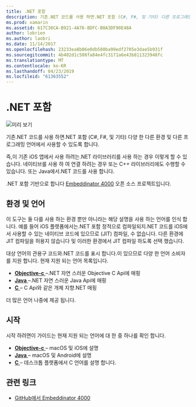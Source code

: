 ```yaml
---
title: .NET 포함
description: 기존.NET 코드를 사용 하면.NET 포함 (C#, F#, 및 기타) 다른 프로그래밍 언어로 작성 된 코드에서 사용할 수 있도록 합니다.
ms.prod: xamarin
ms.assetid: 617C38CA-B921-4A76-8DFC-B0A3DF90E48A
author: lobrien
ms.author: laobri
ms.date: 11/14/2017
ms.openlocfilehash: 23233ea8b06e0db580ba99edf2705e3dae5b931f
ms.sourcegitcommit: 4b402d1c508fa84e4fc3171a6e43b811323948fc
ms.translationtype: MT
ms.contentlocale: ko-KR
ms.lasthandoff: 04/23/2019
ms.locfileid: "61363552"
---
```

# <a name="net-embedding"></a>.NET 포함

![미리 보기](~/media/shared/preview.png)

기존.NET 코드를 사용 하면.NET 포함 (C#, F#, 및 기타) 다양 한 다른 환경 및 다른 프로그래밍 언어에서 사용할 수 있도록 합니다.

즉,이 기존 iOS 앱에서 사용 하려는.NET 라이브러리를 사용 하는 경우 이렇게 할 수 있습니다.   네이티브를 사용 하 여 연결 하려는 경우 또는 C++ 라이브러리에도 수행할 수 있습니다.   또는 Java에서.NET 코드를 사용 합니다.

.NET 포함 기반으로 합니다 [Embeddinator 4000](https://github.com/mono/Embeddinator-4000) 오픈 소스 프로젝트입니다.

## <a name="environments-and-languages"></a>환경 및 언어

이 도구는 둘 다를 사용 하는 환경 뿐만 아니라는 해당 설명을 사용 하는 언어를 인식 합니다.   예를 들어 iOS 플랫폼에서는.NET 포함 정적으로 컴파일되지.NET 코드를 iOS에서 사용할 수 있는 네이티브 코드에 있으므로 (JIT) 컴파일, 수 없습니다.  다른 환경에 JIT 컴파일을 허용지 않습니다 및 이러한 환경에서 JIT 컴파일 하도록 선택 했습니다.

대상 언어의 관용구 코드와.NET 코드를 표시 합니다.이 있으므로 다양 한 언어 소비자를 지원 합니다.   현재 지원 되는 언어 목록입니다.

- [**Objective-c** ](objective-c/index.md) –.NET 자연 스러운 Objective C Api에 매핑
- [**Java** ](android/index.md) –.NET 자연 스러운 Java Api에 매핑
- [**C** ](get-started/c.md) – C Api와 같은 개체 지향.NET 매핑

더 많은 언어 나중에 제공 됩니다.

## <a name="getting-started"></a>시작

시작 하려면이 가이드는 현재 지원 되는 언어에 대 한 중 하나를 확인 합니다.

- [**Objective-c** ](get-started/objective-c/index.md) – macOS 및 iOS에 설명
- [**Java** ](get-started/java/index.md) – macOS 및 Android에 설명
- [**C** ](get-started/c.md) – 데스크톱 플랫폼에서 C 언어를 설명 합니다.

## <a name="related-links"></a>관련 링크

- [GitHub에서 Embeddinator 4000](https://github.com/mono/Embeddinator-4000)
